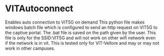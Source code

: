 # VITAutoconnect
Enables auto connection to VIT5G on demand
This python file makes windows batch file which is configured to send an http request on VIT5G to the captive portal.
The .bat file is saved on the path given by the user.
This file is only for the SSID:VIT5G and will not work on other wifi network even if the network is in vit.
This is tested only for VIT-Vellore and may or may not work in other campuses. 
